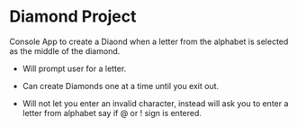 # Diamond Project

Console App to create a Diaond when a letter from the alphabet is selected as the middle of the diamond. 

- Will prompt user for a letter.

- Can create Diamonds one at a time until you exit out.

- Will not let you enter an invalid character, instead will ask you to enter a letter from alphabet say if @ or ! sign is entered.



